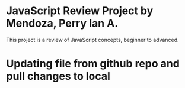 # JavaScript Review Project by Mendoza, Perry Ian A.
This project is a review of JavaScript concepts, beginner to advanced.
# Updating file from github repo and pull changes to local
